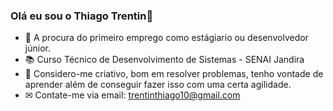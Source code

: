 ### Olá eu sou o Thiago Trentin👋

- 💼 A procura do primeiro emprego como estágiario ou desenvolvedor júnior.
- 📚 Curso Técnico de Desenvolvimento de Sistemas - SENAI Jandira
- 🤵 Considero-me criativo, bom em resolver problemas, tenho vontade de aprender além de conseguir fazer isso com uma certa agilidade.
- ✉ Contate-me via email: trentinthiago10@gmail.com
